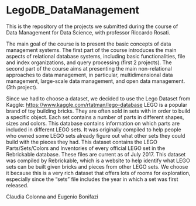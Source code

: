 # LegoDB_DataManagement

This is the repository of the projects we submitted during the course of Data Management for Data Science, with professor Riccardo Rosati. 

The main goal of the course is to present the basic concepts of data management systems. 
The first part of the course introduces the main aspects of relational database systems, 
including basic functionalities, file and index organizations, and query processing (first 2 projects).
The second part of the course aims at presenting the main non-relational approaches to data management, 
in particular, multidimensional data management, large-scale data management, and open data management.(3th project).

Since we had to choose a dataset, we decided to use the Lego Dataset from Kaggle: https://www.kaggle.com/rtatman/lego-database
LEGO is a popular brand of toy building bricks. They are often sold in sets with in order to build a specific object. Each set contains a number of parts in different shapes, sizes and colors. This database contains information on which parts are included in different LEGO sets. It was originally compiled to help people who owned some LEGO sets already figure out what other sets they could build with the pieces they had.
This dataset contains the LEGO Parts/Sets/Colors and Inventories of every official LEGO set in the Rebrickable database. These files are current as of July 2017. This dataset was compiled by Rebrickable, which is a website to help identify what LEGO sets can be built given bricks and pieces from other LEGO sets. We choose it because this is a very rich dataset that offers lots of rooms for exploration, especially since the “sets” file includes the year in which a set was first released.

Claudia Colonna and Eugenio Bonifazi
